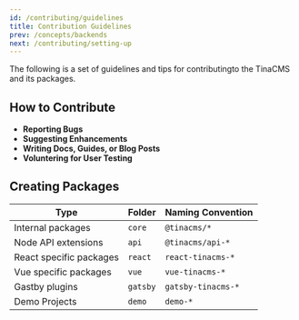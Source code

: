 ```yaml
---
id: /contributing/guidelines
title: Contribution Guidelines
prev: /concepts/backends
next: /contributing/setting-up
---
```


The following is a set of guidelines and tips for contributingto the TinaCMS and its packages.

## How to Contribute

- **Reporting Bugs**
- **Suggesting Enhancements**
- **Writing Docs, Guides, or Blog Posts**
- **Voluntering for User Testing**

## Creating Packages

| Type                    | Folder   | Naming Convention  |
| ----------------------- | -------- | ------------------ |
| Internal packages       | `core`   | `@tinacms/*`       |
| Node API extensions     | `api`    | `@tinacms/api-*`   |
| React specific packages | `react`  | `react-tinacms-*`  |
| Vue specific packages   | `vue`    | `vue-tinacms-*`    |
| Gastby plugins          | `gatsby` | `gatsby-tinacms-*` |
| Demo Projects           | `demo`   | `demo-*`           |

